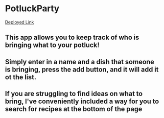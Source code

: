 # PotluckParty

 [Deployed Link](https://rocky-beach-31132.herokuapp.com/)

## This app allows you to keep track of who is bringing what to your potluck!
## Simply enter in a name and a dish that someone is bringing, press the add button, and it will add it ot the list.

## If you are struggling to find ideas on what to bring, I've conveniently included a way for you to search for recipes at the bottom of the page